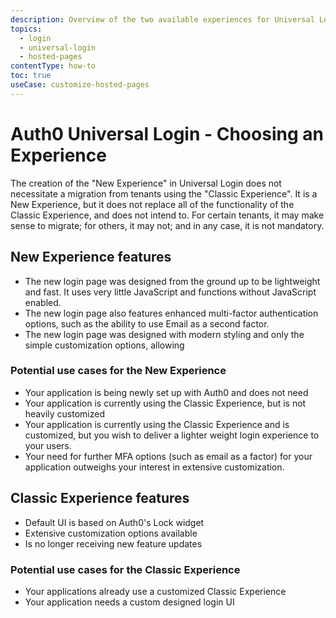 ```yaml
---
description: Overview of the two available experiences for Universal Login and how to choose between them.
topics:
  - login
  - universal-login
  - hosted-pages
contentType: how-to
toc: true
useCase: customize-hosted-pages
---
```

# Auth0 Universal Login - Choosing an Experience

The creation of the "New Experience" in Universal Login does not necessitate a migration from tenants using the "Classic Experience". It is a New Experience, but it does not replace all of the functionality of the Classic Experience, and does not intend to. For certain tenants, it may make sense to migrate; for others, it may not; and in any case, it is not mandatory.

## New Experience features

* The new login page was designed from the ground up to be lightweight and fast. It uses very little JavaScript and functions without JavaScript enabled.
* The new login page also features enhanced multi-factor authentication options, such as the ability to use Email as a second factor.
* The new login page was designed with modern styling and only the simple customization options, allowing 

### Potential use cases for the New Experience

* Your application is being newly set up with Auth0 and does not need
* Your application is currently using the Classic Experience, but is not heavily customized
* Your application is currently using the Classic Experience and is customized, but you wish to deliver a lighter weight login experience to your users.
* Your need for further MFA options (such as email as a factor) for your application outweighs your interest in extensive customization.

## Classic Experience features

* Default UI is based on Auth0's Lock widget
* Extensive customization options available
* Is no longer receiving new feature updates

### Potential use cases for the Classic Experience

* Your applications already use a customized Classic Experience
* Your application needs a custom designed login UI